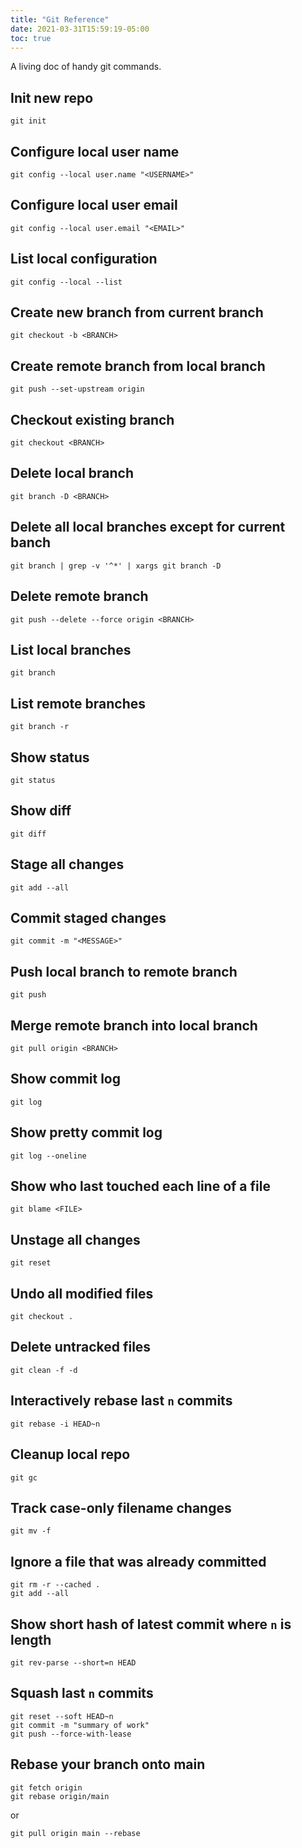 ```yaml
---
title: "Git Reference"
date: 2021-03-31T15:59:19-05:00
toc: true
---
```


A living doc of handy git commands.

<!--more-->

## Init new repo

```
git init
```

## Configure local user name

```
git config --local user.name "<USERNAME>"
```

## Configure local user email

```
git config --local user.email "<EMAIL>"
```

## List local configuration

```
git config --local --list
```

## Create new branch from current branch

```
git checkout -b <BRANCH>
```

## Create remote branch from local branch

```
git push --set-upstream origin
```

## Checkout existing branch

```
git checkout <BRANCH>
```

## Delete local branch

```
git branch -D <BRANCH>
```

## Delete all local branches except for current banch

```
git branch | grep -v '^*' | xargs git branch -D
```

## Delete remote branch

```
git push --delete --force origin <BRANCH>
```

## List local branches

```
git branch
```

## List remote branches

```
git branch -r
```

## Show status

```
git status
```

## Show diff

```
git diff
```

## Stage all changes

```
git add --all
```

## Commit staged changes

```
git commit -m "<MESSAGE>"
```

## Push local branch to remote branch

```
git push
```

## Merge remote branch into local branch

```
git pull origin <BRANCH>
```

## Show commit log

```
git log
```

## Show pretty commit log

```
git log --oneline
```

## Show who last touched each line of a file

```
git blame <FILE>
```

## Unstage all changes

```
git reset
```

## Undo all modified files

```
git checkout .
```

## Delete untracked files

```
git clean -f -d
```

## Interactively rebase last `n` commits

```
git rebase -i HEAD~n
```

## Cleanup local repo

```
git gc
```

## Track case-only filename changes

```
git mv -f
```

## Ignore a file that was already committed

```
git rm -r --cached .
git add --all
```

## Show short hash of latest commit where `n` is length

```
git rev-parse --short=n HEAD
```

## Squash last `n` commits

```
git reset --soft HEAD~n
git commit -m "summary of work"
git push --force-with-lease
```

## Rebase your branch onto main

```
git fetch origin
git rebase origin/main
```

or

```
git pull origin main --rebase
```
